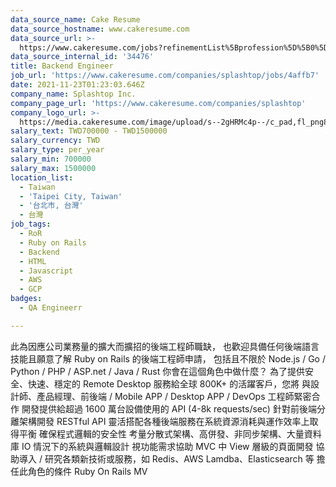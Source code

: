 ```yaml
---
data_source_name: Cake Resume
data_source_hostname: www.cakeresume.com
data_source_url: >-
  https://www.cakeresume.com/jobs?refinementList%5Bprofession%5D%5B0%5D=engineering_qa-engineer&refinementList%5Bsalary_currency%5D=TWD&range%5Bsalary_range%5D%5Bmin%5D=800096
data_source_internal_id: '34476'
title: Backend Engineer
job_url: 'https://www.cakeresume.com/companies/splashtop/jobs/4affb7'
date: 2021-11-23T01:23:03.646Z
company_name: Splashtop Inc.
company_page_url: 'https://www.cakeresume.com/companies/splashtop'
company_logo_url: >-
  https://media.cakeresume.com/image/upload/s--2gHRMc4p--/c_pad,fl_png8,h_200,w_200/v1577246016/q3dazcv6tw7gx2xygu4y.png
salary_text: TWD700000 - TWD1500000
salary_currency: TWD
salary_type: per_year
salary_min: 700000
salary_max: 1500000
location_list:
  - Taiwan
  - 'Taipei City, Taiwan'
  - '台北市, 台灣'
  - 台灣
job_tags:
  - RoR
  - Ruby on Rails
  - Backend
  - HTML
  - Javascript
  - AWS
  - GCP
badges:
  - QA Engineerr

---
```


此為因應公司業務量的擴大而擴招的後端工程師職缺， 也歡迎具備任何後端語言技能且願意了解 Ruby on Rails 的後端工程師申請， 包括且不限於 Node.js / Go / Python / PHP / ASP.net / Java / Rust 你會在這個角色中做什麼？ 為了提供安全、快速、穩定的 Remote Desktop 服務給全球 800K+ 的活躍客戶，您將 與設計師、產品經理、前後端 / Mobile APP / Desktop APP / DevOps 工程師緊密合作 開發提供給超過 1600 萬台設備使用的 API (4-8k requests/sec) 針對前後端分離架構開發 RESTful API 靈活搭配各種後端服務在系統資源消耗與運作效率上取得平衡 確保程式邏輯的安全性 考量分散式架構、高併發、非同步架構、大量資料庫 IO 情況下的系統與邏輯設計 視功能需求協助 MVC 中 View 層級的頁面開發 協助導入 / 研究各類新技術或服務，如 Redis、AWS Lamdba、Elasticsearch 等 擔任此角色的條件 Ruby On Rails MV